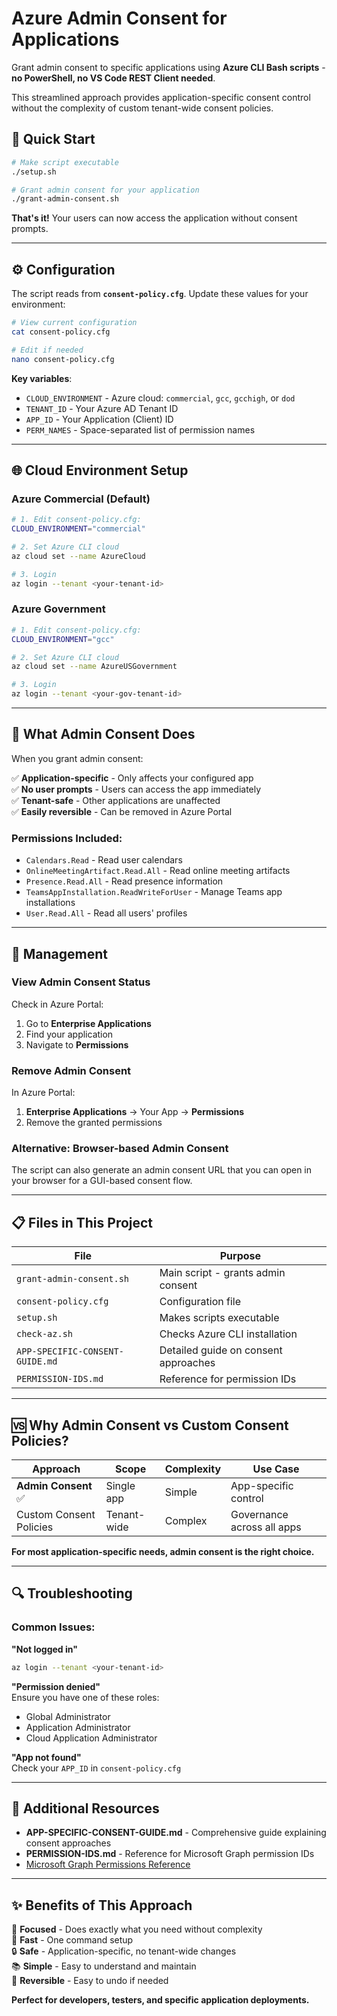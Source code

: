 # Azure Admin Consent for Applications

Grant admin consent to specific applications using **Azure CLI Bash scripts** - **no PowerShell, no VS Code REST Client needed**.

This streamlined approach provides application-specific consent control without the complexity of custom tenant-wide consent policies.

## 🚀 Quick Start

```bash
# Make script executable
./setup.sh

# Grant admin consent for your application
./grant-admin-consent.sh
```

**That's it!** Your users can now access the application without consent prompts.

---

## ⚙️ Configuration

The script reads from **`consent-policy.cfg`**. Update these values for your environment:

```bash
# View current configuration
cat consent-policy.cfg

# Edit if needed
nano consent-policy.cfg
```

**Key variables**:
- `CLOUD_ENVIRONMENT` - Azure cloud: `commercial`, `gcc`, `gcchigh`, or `dod`
- `TENANT_ID` - Your Azure AD Tenant ID
- `APP_ID` - Your Application (Client) ID
- `PERM_NAMES` - Space-separated list of permission names

---

## 🌐 Cloud Environment Setup

### Azure Commercial (Default)
```bash
# 1. Edit consent-policy.cfg:
CLOUD_ENVIRONMENT="commercial"

# 2. Set Azure CLI cloud
az cloud set --name AzureCloud

# 3. Login
az login --tenant <your-tenant-id>
```

### Azure Government
```bash
# 1. Edit consent-policy.cfg:
CLOUD_ENVIRONMENT="gcc"

# 2. Set Azure CLI cloud
az cloud set --name AzureUSGovernment

# 3. Login
az login --tenant <your-gov-tenant-id>
```

---

## 📝 What Admin Consent Does

When you grant admin consent:

✅ **Application-specific** - Only affects your configured app  
✅ **No user prompts** - Users can access the app immediately  
✅ **Tenant-safe** - Other applications are unaffected  
✅ **Easily reversible** - Can be removed in Azure Portal  

### Permissions Included:
- `Calendars.Read` - Read user calendars
- `OnlineMeetingArtifact.Read.All` - Read online meeting artifacts  
- `Presence.Read.All` - Read presence information
- `TeamsAppInstallation.ReadWriteForUser` - Manage Teams app installations
- `User.Read.All` - Read all users' profiles

---

## 🔧 Management

### View Admin Consent Status
Check in Azure Portal:
1. Go to **Enterprise Applications**
2. Find your application  
3. Navigate to **Permissions**

### Remove Admin Consent
In Azure Portal:
1. **Enterprise Applications** → Your App → **Permissions**
2. Remove the granted permissions

### Alternative: Browser-based Admin Consent
The script can also generate an admin consent URL that you can open in your browser for a GUI-based consent flow.

---

## 📋 Files in This Project

| File | Purpose |
|------|---------|
| `grant-admin-consent.sh` | Main script - grants admin consent |
| `consent-policy.cfg` | Configuration file |
| `setup.sh` | Makes scripts executable |
| `check-az.sh` | Checks Azure CLI installation |
| `APP-SPECIFIC-CONSENT-GUIDE.md` | Detailed guide on consent approaches |
| `PERMISSION-IDS.md` | Reference for permission IDs |

---

## 🆚 Why Admin Consent vs Custom Consent Policies?

| Approach | Scope | Complexity | Use Case |
|----------|-------|------------|----------|
| **Admin Consent** ✅ | Single app | Simple | App-specific control |
| Custom Consent Policies | Tenant-wide | Complex | Governance across all apps |

**For most application-specific needs, admin consent is the right choice.**

---

## 🔍 Troubleshooting

### Common Issues:

**"Not logged in"**
```bash
az login --tenant <your-tenant-id>
```

**"Permission denied"**  
Ensure you have one of these roles:
- Global Administrator
- Application Administrator  
- Cloud Application Administrator

**"App not found"**  
Check your `APP_ID` in `consent-policy.cfg`

---

## 📖 Additional Resources

- **APP-SPECIFIC-CONSENT-GUIDE.md** - Comprehensive guide explaining consent approaches
- **PERMISSION-IDS.md** - Reference for Microsoft Graph permission IDs
- [Microsoft Graph Permissions Reference](https://docs.microsoft.com/en-us/graph/permissions-reference)

---

## ✨ Benefits of This Approach

🎯 **Focused** - Does exactly what you need without complexity  
🚀 **Fast** - One command setup  
🔒 **Safe** - Application-specific, no tenant-wide changes  
📚 **Simple** - Easy to understand and maintain  
🔄 **Reversible** - Easy to undo if needed

**Perfect for developers, testers, and specific application deployments.**
